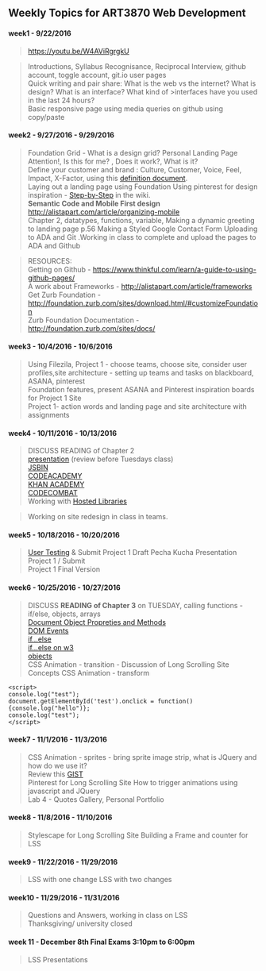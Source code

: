 ## Weekly Topics for ART3870 Web Development
#### week1  -  9/22/2016

> https://youtu.be/W4AViRgrgkU

>Introductions, Syllabus Recognisance, Reciprocal Interview, github account, toggle account, git.io user pages<br>
>Quick writing and pair share:  What is the web vs the internet? What is design? What is an  interface?  What kind of >interfaces have you used in the last 24  hours? <br>
>Basic responsive page using media queries on github using copy/paste<br>

#### week2  -  9/27/2016 - 9/29/2016

> Foundation Grid - What is a design grid?  Personal Landing Page Attention!, Is this for me? , Does it work?, What is it?  <br>
> Define your customer and brand : Culture, Customer, Voice, Feel, Impact, X-Factor,  using this [definition document](https://github.com/instructian/art3870/blob/master/definition.pdf).<br>
> Laying out a landing page using Foundation Using pinterest for design inspiration - [Step-by-Step](https://github.com/instructian/art3870/wiki/Steps-for-Personal-Home-Page) in the wiki.<br>
> **Semantic Code and Mobile First design** http://alistapart.com/article/organizing-mobile<br>
>Chapter 2, datatypes, functions, variable,  Making a dynamic greeting to landing page p.56  Making a Styled Google Contact Form Uploading to ADA and Git .Working in class to complete and upload the pages to ADA and Github<br>

> RESOURCES:<br>
> Getting on Github - https://www.thinkful.com/learn/a-guide-to-using-github-pages/<br>
> A work about Frameworks - http://alistapart.com/article/frameworks<br>
> Get Zurb Foundation - http://foundation.zurb.com/sites/download.html/#customizeFoundation<br>
> Zurb Foundation Documentation - http://foundation.zurb.com/sites/docs/<br>

#### week3  -  10/4/2016 - 10/6/2016

> Using Filezila, Project 1 - choose teams, choose site, consider user profiles,site architecture - setting up teams and tasks on blackboard, ASANA, pinterest<br>
> Foundation features, present ASANA and Pinterest inspiration boards for Project 1 Site<br>
> Project 1- action words and landing page and site architecture with assignments<br>

#### week4  -  10/11/2016 - 10/13/2016

> DISCUSS READING of Chapter 2 
<br>[presentation](https://drive.google.com/a/csueastbay.edu/file/d/0B2NDv4EUdOLkX0NUbjVnNGVTUDg/view?usp=sharing) (review before Tuesdays class) 
<br>[JSBIN](https://jsbin.com/)<br>[CODEACADEMY](https://www.codecademy.com/learn/learn-javascript)
<br>[KHAN ACADEMY](https://www.khanacademy.org/computing/computer-programming/programming#intro-to-programming)
<br>[CODECOMBAT](https://codecombat.com/students?_cc=LastRicePaint)
<br>Working with [Hosted Libraries](https://cdnjs.com/libraries/foundation) 

> Working on site redesign in class in teams.

#### week5  -  10/18/2016 - 10/20/2016

> [User Testing](https://github.com/instructian/art3870/blob/master/userTesting.md) & Submit Project 1 Draft Pecha Kucha Presentation Project 1 / Submit<br>
> Project 1 Final Version

#### week6  -  10/25/2016 - 10/27/2016

> DISCUSS **READING of Chapter 3** on TUESDAY, calling functions - if/else, objects, arrays<br>
>[Document Object Propreties and Methods](http://www.w3schools.com/jsref/dom_obj_document.asp)<br>
>[DOM Events](http://www.w3schools.com/jsref/dom_obj_event.asp)<br>
>[if...else](https://developer.mozilla.org/en-US/docs/Web/JavaScript/Reference/Statements/if...else)<br>
>[if...else on w3](http://www.w3schools.com/js/js_if_else.asp)<br>
>[objects](http://www.w3schools.com/js/js_objects.asp)<br>
> CSS Animation - transition - Discussion of Long Scrolling Site<br>
> Concepts CSS Animation - transform<br>
~~~~
<script>
console.log("test");
document.getElementById('test').onclick = function(){console.log("hello")};
console.log("test"); 
</script>
~~~~

#### week7  -  11/1/2016 - 11/3/2016

>CSS Animation - sprites - bring sprite image strip,  what is JQuery and how do we use it? <br>
Review this [GIST](https://gist.github.com/instructian/ee0627cee5cd486c0e84b8105e969789)<br>
>Pinterest for Long Scrolling Site How to trigger animations using javascript and JQuery<br>
>Lab 4 - Quotes Gallery, Personal Portfolio

#### week8  -  11/8/2016 - 11/10/2016

> Stylescape for Long Scrolling Site Building a Frame and counter for LSS

#### week9  -  11/22/2016 - 11/29/2016

> LSS with one change LSS with two changes

#### week10  -  11/29/2016 - 11/31/2016

> Questions and Answers, working in class on LSS<br>
> Thanksgiving/ university closed

#### week 11 - December 8th Final Exams 3:10pm to 6:00pm
> LSS Presentations
